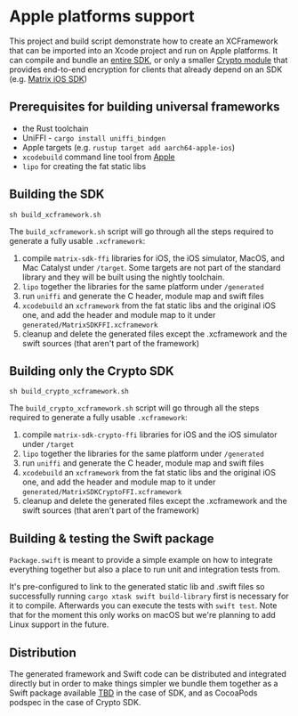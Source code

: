 # Apple platforms support

This project and build script demonstrate how to create an XCFramework that can be imported into an Xcode project and run on Apple platforms. It can compile and bundle an [entire SDK](#Building-the-SDK), or only a smaller [Crypto module](#Building-only-the-Crypto-SDK) that provides end-to-end encryption for clients that already depend on an SDK (e.g. [Matrix iOS SDK](https://github.com/matrix-org/matrix-ios-sdk))

## Prerequisites for building universal frameworks

* the Rust toolchain
* UniFFI - `cargo install uniffi_bindgen`
* Apple targets (e.g. `rustup target add aarch64-apple-ios`)
* `xcodebuild` command line tool from [Apple](https://developer.apple.com/library/archive/technotes/tn2339/_index.html)
* `lipo` for creating the fat static libs

## Building the SDK

```
sh build_xcframework.sh
```

The `build_xcframework.sh` script will go through all the steps required to generate a fully usable `.xcframework`:

1. compile `matrix-sdk-ffi` libraries for iOS, the iOS simulator, MacOS, and Mac Catalyst under `/target`. Some targets are not part of the standard library and they will be built using the nightly toolchain. 
2. `lipo` together the libraries for the same platform under `/generated`
3. run `uniffi` and generate the C header, module map and swift files
4. `xcodebuild` an `xcframework` from the fat static libs and the original iOS one, and add the header and module map to it under `generated/MatrixSDKFFI.xcframework`
5. cleanup and delete the generated files except the .xcframework and the swift sources (that aren't part of the framework)

## Building only the Crypto SDK

```
sh build_crypto_xcframework.sh
```

The `build_crypto_xcframework.sh` script will go through all the steps required to generate a fully usable `.xcframework`:

1. compile `matrix-sdk-crypto-ffi` libraries for iOS and the iOS simulator under `/target`
2. `lipo` together the libraries for the same platform under `/generated`
3. run `uniffi` and generate the C header, module map and swift files
4. `xcodebuild` an `xcframework` from the fat static libs and the original iOS one, and add the header and module map to it under `generated/MatrixSDKCryptoFFI.xcframework`
5. cleanup and delete the generated files except the .xcframework and the swift sources (that aren't part of the framework)

## Building & testing the Swift package

`Package.swift` is meant to provide a simple example on how to integrate everything together but also a place to run unit and integration tests from.

It's pre-configured to link to the generated static lib and .swift files so successfully running `cargo xtask swift build-library` first is necessary for it to compile. Afterwards you can execute the tests with `swift test`. Note that for the moment this only works on macOS but we're planning to add Linux support in the future.

## Distribution

The generated framework and Swift code can be distributed and integrated directly but in order to make things simpler we bundle them together as a Swift package available [TBD](here) in the case of SDK, and as CocoaPods podspec in the case of Crypto SDK.
